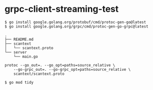 # grpc-client-streaming-test

```
$ go install google.golang.org/protobuf/cmd/protoc-gen-go@latest
$ go install google.golang.org/grpc/cmd/protoc-gen-go-grpc@latest
```

```
.
├── README.md
├── scantext
│   └── scantext.proto
└── server
    └── main.go
```

```
protoc --go_out=. --go_opt=paths=source_relative \
    --go-grpc_out=. --go-grpc_opt=paths=source_relative \
    scantext/scantext.proto
```

```
$ go mod tidy
```
